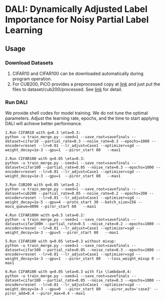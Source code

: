 # DALI: Dynamically Adjusted Label Importance for Noisy Partial Label Learning 

<!---
Correspondence to: 
  - Mingyu Xu*  (xumingyu2021@ia.ac.cn)
  - Zheng Lian* (lianzheng2016@ia.ac.cn)

## Paper
[**DALI: Dynamically Adjusted Label Importance for Noisy Partial Label Learning**](https://arxiv.org/pdf/2301.12077.pdf)<br>
Mingyu Xu *, Zheng Lian *, Lei Feng, Bin Liu, Jianhua Tao<br>

Please cite our paper if you find our work useful for your research:

```tex
@article{xu2023dali,
  title={DALI: Dynamically Adjusted Label Importance for Noisy Partial Label Learning},
  author={Xu, Mingyu and Lian, Zheng and Feng, Lei and Liu, Bin and Tao, Jianhua},
  journal={arXiv preprint arXiv:2301.12077},
  year={2023}
}
```
-->

## Usage

### Download Datasets

1. CIFAR10 and CIFAR100 can be downloaded automatically during program operation.
2. For CUB200, PiCO provides a preprocessed copy at [link](https://drive.google.com/file/d/1KNMPuKT1q3a6zIEgStar2o4xjs_a3Kge/view?usp=sharing) and just put the files to dataset/cub200/processed. See [link](https://github.com/hbzju/PiCO) for detail.



### Run DALI

We provide shell codes for model training. We do not tune the optimal parameters. Adjust the learning rate, epochs, and the time to start applying DALI will achieve better performance. 

~~~~shell
1.Run CIFAR10 with q=0.3 \eta=0.3:
python -u train_merge.py --seed=1 --save_root=savefinals --dataset=cifar10 --partial_rate=0.3 --noise_rate=0.3 --epochs=1000 --encoder=resnet --lr=0.01 --lr_adjust=Case1 --optimizer=sgd --weight_decay=1e-3 --gpu=1  --piror_start 80   --max1

2.Run CIFAR100 with q=0.05 \eta=0.3:
python -u train_merge.py --seed=1 --save_root=savefinals --dataset=cifar100 --partial_rate=0.05 --noise_rate=0.3 --epochs=1000 --encoder=resnet --lr=0.01 --lr_adjust=Case1 --optimizer=sgd --weight_decay=1e-3 --gpu=1  --piror_start 80   --max1

3.Run CUB200 with q=0.05 \eta=0.2:
python -u train_merge.py --seed=1 --save_root=savefinals --dataset=cub200 --partial_rate=0.05 --noise_rate=0.2 --epochs=200 --encoder=resnet --lr=0.01 --lr_adjust=Case1 --optimizer=sgd --weight_decay=1e-5 --gpu=4 --proto_start 30 --batch_size=256 --moco_queue=4096 --piror_start 60   --max1

4.Run CIFAR100H with q=0.5 \eta=0.2:
python -u train_merge.py --seed=1 --save_root=savefinals --dataset=cifar100H --partial_rate=0.5 --noise_rate=0.2 --epochs=1000 --encoder=resnet --lr=0.01 --lr_adjust=Case1 --optimizer=sgd --weight_decay=1e-3 --gpu=5 --piror_start 80   --max1

5.Run CIFAR100 with q=0.05 \eta=0.3 without mixup:
python -u train_merge.py --seed=1 --save_root=savefinals --dataset=cifar100 --partial_rate=0.05 --noise_rate=0.3 --epochs=1000 --encoder=resnet --lr=0.01 --lr_adjust=Case1 --optimizer=sgd --weight_decay=1e-3 --gpu=1  --piror_start 80   --loss_weight_mixup 0 --max1

6.Run CIFAR100 with q=0.05 \eta=0.3 with fix \lambda=0.4:
python -u train_merge.py --seed=1 --save_root=savefinals --dataset=cifar100 --partial_rate=0.05 --noise_rate=0.3 --epochs=1000 --encoder=resnet --lr=0.01 --lr_adjust=Case1 --optimizer=sgd --weight_decay=1e-3 --gpu=0  --piror_start 80   --piror_auto='case3' --piror_add=0.4 --piror_max=0.4 --max1
~~~~




